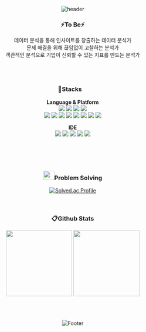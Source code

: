 <div align=center>
  
![header](https://capsule-render.vercel.app/api?type=waving&color=65648d&height=300&section=header&text=Mi%20Jeong%20Cho&fontSize=70&fontColor=ffffff)

  ### ⚡To Be⚡
  데이터 분석을 통해 인사이트를 창출하는 데이터 분석가 <br>
  문제 해결을 위해 끊임없이 고찰하는 분석가 <br>
  객관적인 분석으로 기업이 신뢰할 수 있는 지표를 만드는 분석가
  <br><br><br><br>
  
  ### 🔧Stacks &nbsp; &nbsp;
  <b> Language & Platform</b><br>
  <img src="https://img.shields.io/badge/Java-007396?style=flat&logo=OpenJDK&logoColor=white"/> <img src="https://img.shields.io/badge/Python-3766AB?style=flat-square&logo=Python&logoColor=white"/></a> <img src="https://img.shields.io/badge/-A8B9CC?style=flat-square&logo=C&logoColor=white"/></a> <img src="https://img.shields.io/badge/Kotlin-7F52FF?style=flat-square&logo=Kotlin&logoColor=white"/></a> 
  <br>
  <img src="https://img.shields.io/badge/Tensorflow-FF6F00?style=flat-square&logo=Tensorflow&logoColor=white"/></a> <img src="https://img.shields.io/badge/Keras-D00000?style=flat-square&logo=Keras&logoColor=white"/></a> <img src="https://img.shields.io/badge/Flask-000000?style=flat-square&logo=Flask&logoColor=white"/></a>
<img src="https://img.shields.io/badge/Django-092E20?style=flat-square&logo=Django&logoColor=white"/></a> <img src="https://img.shields.io/badge/SpringBoot-6DB33F?style=flat-square&logo=Spring&logoColor=white"/></a> <img src="https://img.shields.io/badge/BootStrap-7952B3?style=flat-square&logo=BootStrap&logoColor=white"/></a> <img src="https://img.shields.io/badge/MySql-4479A1?style=flat-square&logo=MySql&logoColor=white"/> </a><img src="https://img.shields.io/badge/Git-F05032?style=flat-square&logo=Git&logoColor=white"/></a> 
  <br>

  <b>IDE</b> <br>
<img src="https://img.shields.io/badge/Spyder-FF0000?style=flat-square&logo=SpyderIDE&logoColor=white"/></a> <img src="https://img.shields.io/badge/Jupyter Notebook-F37626?style=flat-square&logo=Jupyter&logoColor=white"/></a> <img src="https://img.shields.io/badge/Google colab-F9AB00?style=flat-square&logo=GoogleColab&logoColor=white"/></a> <img src="https://img.shields.io/badge/Eclipse-2C2255?style=flat-square&logo=EclipseIDE&logoColor=white"/></a> <img src="https://img.shields.io/badge/Android Studio-3DDC84?style=flat-square&logo=Android&logoColor=white"/></a> 
<br><br><br><br><br>

  ### <img width="30" height="25" src="https://user-images.githubusercontent.com/49390382/214248436-21d3fc4f-eee5-4f1e-8cf9-0813275bb44b.png">Problem Solving <br>
  [![Solved.ac Profile](http://mazassumnida.wtf/api/v2/generate_badge?boj=ing06164)](https://solved.ac/ing06164/)
  <br><br><br>


  ### 📋Github Stats <br>
<p>
  <img height="180em" src="https://github-readme-stats-git-masterrstaa-rickstaa.vercel.app/api?username=devamateur&show_icons=true&theme=highcontrast">
  <img height="180em" src="https://github-readme-stats-git-masterrstaa-rickstaa.vercel.app/api/top-langs/?username=devamateur&layout=compact&&theme=highcontrast">
</p>
<br><br>

![Footer](https://capsule-render.vercel.app/api?type=soft&color=65648d&height=200&section=footer)

</div>
